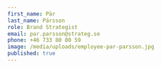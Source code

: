 ```yaml
---
first_name: Pär
last_name: Pärsson
role: Brand Strategist
email: par.parsson@strateg.se
phone: +46 733 80 80 59
image: /media/uploads/employee-par-parsson.jpg
published: true
---
```



